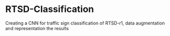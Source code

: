 # RTSD-Classification
Creating a CNN for traffic sign classification of RTSD-r1, data augmentation and representation the results

